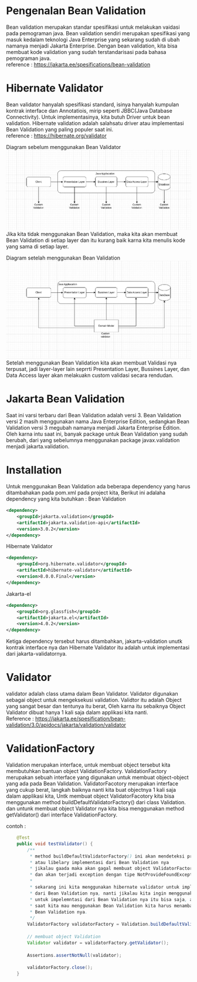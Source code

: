 # Pengenalan Bean Validation
Bean validation merupakan standar spesifikasi untuk melakukan vaidasi pada pemograman java.
Bean validation sendiri merupakan spesifikasi yang masuk kedalam teknologi Java Enterprise yang sekarang sudah di ubah namanya menjadi Jakarta Enterprise.
Dengan bean validation, kita bisa membuat kode validation yang sudah terstandarisasi pada bahasa pemograman java.   
reference : https://jakarta.ee/spesifications/bean-validation

# Hibernate Validator
Bean validator hanyalah spesifikasi standard, isinya hanyalah kumpulan kontrak interface dan Annotatiois, mirip seperti JBBC(Java Database Connectivity).
Untuk implementasinya, kita butuh Driver untuk bean validation.
Hibernate validation adalah salahsatu driver atau implementasi Bean Validation yang paling populer saat ini.   
reference : https://hibernate.org/validator   

Diagram sebelum menggunakan Bean Validator  
![without bean validation](https://github.com/alliano/java-bean-validation/blob/master/src/main/resources/imgs/withoutBeanValdation.jpg)   
Jika kita tidak menggunakan Bean Validation, maka kita akan membuat Bean Validation di setiap layer dan itu kurang baik karna kita menulis kode yang sama di setiap layer.  

Diagram setelah menggunakan Bean Validation  
![with bean validation](https://github.com/alliano/java-bean-validation/blob/master/src/main/resources/imgs/withBeanValidation.jpg)
Setelah menggunakan Bean Validation kita akan membuat Validasi nya terpusat, jadi layer-layer lain seprrti Presentation Layer, Bussines Layer, dan Data Access layer akan melakuakn custom validasi secara rendudan.

# Jakarta Bean Validation
Saat ini varsi terbaru dari Bean Validation adalah versi 3. Bean Validation versi 2 masih menggunakan nama Java Enterprise Edition, sedangkan Bean Validation versi 3 megubah namanya menjadi Jakarta Enterprise Edition.
Oleh karna intu saat ini, banyak package untuk Bean Validation yang sudah berubah, dari yang sebelumnya menggunakan package javax.validation menjadi jakarta.validation.

# Installation
Untuk menggunakan Bean Validation ada beberapa dependency yang harus ditambahakan pada pom.xml pada project kita, Berikut ini adalaha dependency yang kita butuhkan :
Bean Validation
``` xml
<dependency>
	<groupId>jakarta.validation</groupId>
	<artifactId>jakarta.validation-api</artifactId>
	<version>3.0.2</version>
</dependency>
```
Hibernate Validator
``` xml
<dependency>
	<groupId>org.hibernate.validator</groupId>
	<artifactId>hibernate-validator</artifactId>
	<version>8.0.0.Final</version>
</dependency>
```
Jakarta-el
``` xml
<dependency>
	<groupId>org.glassfish</groupId>
	<artifactId>jakarta.el</artifactId>
	<version>4.0.2</version>
</dependency>
```
Ketiga dependency tersebut harus ditambahkan, jakarta-validation unutk kontrak interface nya dan Hibernate Validator itu adalah untuk implementasi dari jakarta-validatornya.

# Validator
validator adalah class utama dalam Bean Validator.
Validator digunakan sebagai object untuk mengeksekusi validation.
Validtor itu adalah Object yang sangat besar dan tentunya itu berat, Oleh karna itu sebaiknya Object Validator dibuat hanya 1 kali saja dalam applikasi kita nanti.  
Reference : https://jakarta.ee/spesification/bean-validation/3.0/apidocs/jakarta/validation/validator

# ValidationFactory
Validation merupakan interface, untuk membuat object tersebut kita membutuhkan bantuan object ValidationFactory.
ValidationFactory merupakan sebuah interface yang digunakan untuk membuat object-object yang ada pada Bean Validation.
ValidatorFacotory merupakan interface yang cukup berat, langkah baiknya nanti kita buat objectnya 1 kali saja dalam applikasi kita, Untk membuat object ValidatorFacotory kita bisa menggunakan method buildDefaultValidatorFactory() dari class Validation.
dan untunk membuat object Validator nya kita bisa menggunakan method getValidator() dari interface ValidationFactory.

contoh : 
``` java
	@Test
	public void testValidator() {
		/**
		 * method buildDefaultValidatorFactory() ini akan mendeteksi project kita daa mencari implementasi,
		 * atau libelary implementasi dari Bean Validation nya
		 * jikalau gaada maka akan gagal membuat object ValidatorFactory.
		 * dan akan terjadi exception dengan tipe NotProvideFoundException.
         * 
		 * sekarang ini kita menggunakan hibernate validator untuk implementasi
		 * dari Bean Validation nya, nanti jikalau kita ingin menggunakan liberary lain
		 * untuk impelemntasi dari Bean Validation nya itu bisa saja, asal penting 
		 * saat kita mau menggunakan Bean Validation kita harus menambahkan Implementasi dari
		 * Bean Validation nya.
		 */
		ValidatorFactory validatorFactory = Validation.buildDefaultValidatorFactory();

		// membuat object Validation
		Validator validator = validatorFactory.getValidator();

		Assertions.assertNotNull(validator);

        validatorFactory.close();
	}
```